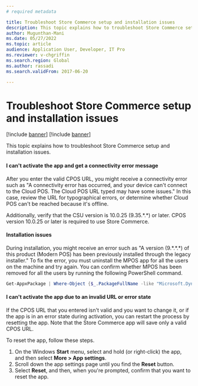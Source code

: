```yaml
---
# required metadata

title: Troubleshoot Store Commerce setup and installation issues
description: This topic explains how to troubleshoot Store Commerce setup and installation issues.
author: Mugunthan-Mani
ms.date: 05/27/2022
ms.topic: article
audience: Application User, Developer, IT Pro
ms.reviewer: v-chgriffin
ms.search.region: Global
ms.author: rassadi
ms.search.validFrom: 2017-06-20

---
```


# Troubleshoot Store Commerce setup and installation issues

[!include [banner](../includes/banner.md)]
[!include [banner](../includes/preview-banner.md)]

This topic explains how to troubleshoot Store Commerce setup and installation issues.

#### I can't activate the app and get a connectivity error message

After you enter the valid CPOS URL, you might receive a connectivity error such as "A connectivity error has occurred, and your device can't connect to the Cloud POS. The Cloud POS URL typed may have some issues." In this case, review the URL for typographical errors, or determine whether Cloud POS can't be reached because it's offline.

Additionally, verify that the CSU version is 10.0.25 (9.35.\*.\*) or later. CPOS version 10.0.25 or later is required to use Store Commerce.

#### Installation issues

During installation, you might receive an error such as "A version (9.\*.\*.\*) of this product (Modern POS) has been previously installed through the legacy installer." To fix the error, you must uninstall the MPOS app for all the users on the machine and try again. You can confirm whether MPOS has been removed for all the users by running the following PowerShell command.

```PowerShell
Get-AppxPackage | Where-Object {$_.PackageFullName -like "Microsoft.Dynamics.*.Pos"} | Remove-AppxPackage -Allusers
```

#### I can't activate the app due to an invalid URL or error state

If the CPOS URL that you entered isn't valid and you want to change it, or if the app is in an error state during activation, you can restart the process by resetting the app. Note that the Store Commerce app will save only a valid CPOS URL.

To reset the app, follow these steps.

1. On the Windows **Start** menu, select and hold (or right-click) the app, and then select **More \> App settings**.
2. Scroll down the app settings page until you find the **Reset** button.
3. Select **Reset**, and then, when you're prompted, confirm that you want to reset the app.
